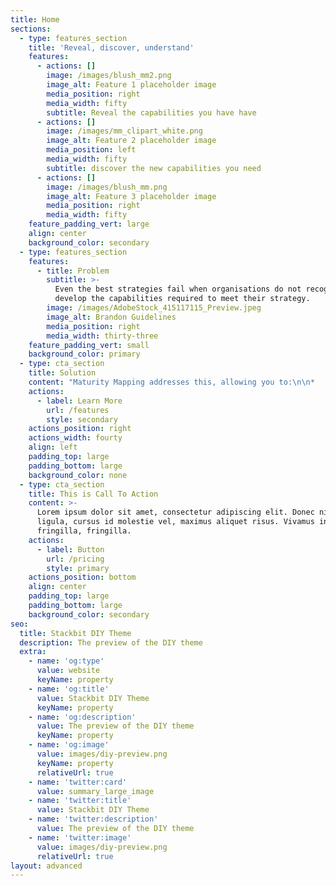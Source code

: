 ```yaml
---
title: Home
sections:
  - type: features_section
    title: 'Reveal, discover, understand'
    features:
      - actions: []
        image: /images/blush_mm2.png
        image_alt: Feature 1 placeholder image
        media_position: right
        media_width: fifty
        subtitle: Reveal the capabilities you have have
      - actions: []
        image: /images/mm_clipart_white.png
        image_alt: Feature 2 placeholder image
        media_position: left
        media_width: fifty
        subtitle: discover the new capabilities you need
      - actions: []
        image: /images/blush_mm.png
        image_alt: Feature 3 placeholder image
        media_position: right
        media_width: fifty
    feature_padding_vert: large
    align: center
    background_color: secondary
  - type: features_section
    features:
      - title: Problem
        subtitle: >-
          Even the best strategies fail when organisations do not recognise and
          develop the capabilities required to meet their strategy. 
        image: /images/AdobeStock_415117115_Preview.jpeg
        image_alt: Brandon Guidelines
        media_position: right
        media_width: thirty-three
    feature_padding_vert: small
    background_color: primary
  - type: cta_section
    title: Solution
    content: "Maturity Mapping addresses this, allowing you to:\n\n*   Reveal the capabilities you have already have\n\n*   Discover the new capabilities you need to meet your strategy\n\n*   Understand the change required to improve your capabilities through practices, the concrete things you do\n\nMaturity Mapping visualises these capabilities on a set of linked maps.\_\_\nThis provides you with a custom maturity model contextualised to your organisation.\_\_\n\nIt means that rather than directly grading yourself against what another company or book says is good, you can develop your own maturity model, that takes inspiration from other sources, but is contextualised to what matters to you.\n\n### Value\n\nEnsuring better chance of success at strategy by focusing on what matters\n\n### How\n\nSome high level description of how (ie facilitated discussion to reveal, discover, and understand)\n"
    actions:
      - label: Learn More
        url: /features
        style: secondary
    actions_position: right
    actions_width: fourty
    align: left
    padding_top: large
    padding_bottom: large
    background_color: none
  - type: cta_section
    title: This is Call To Action
    content: >-
      Lorem ipsum dolor sit amet, consectetur adipiscing elit. Donec nisl
      ligula, cursus id molestie vel, maximus aliquet risus. Vivamus in nibh
      fringilla, fringilla.
    actions:
      - label: Button
        url: /pricing
        style: primary
    actions_position: bottom
    align: center
    padding_top: large
    padding_bottom: large
    background_color: secondary
seo:
  title: Stackbit DIY Theme
  description: The preview of the DIY theme
  extra:
    - name: 'og:type'
      value: website
      keyName: property
    - name: 'og:title'
      value: Stackbit DIY Theme
      keyName: property
    - name: 'og:description'
      value: The preview of the DIY theme
      keyName: property
    - name: 'og:image'
      value: images/diy-preview.png
      keyName: property
      relativeUrl: true
    - name: 'twitter:card'
      value: summary_large_image
    - name: 'twitter:title'
      value: Stackbit DIY Theme
    - name: 'twitter:description'
      value: The preview of the DIY theme
    - name: 'twitter:image'
      value: images/diy-preview.png
      relativeUrl: true
layout: advanced
---
```

